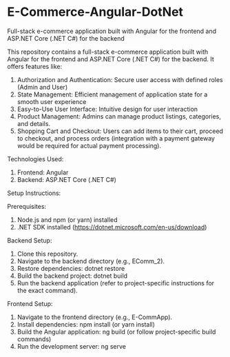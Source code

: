 # E-Commerce-Angular-DotNet
Full-stack e-commerce application built with Angular for the frontend and ASP.NET Core (.NET C#) for the backend

This repository contains a full-stack e-commerce application built with Angular for the frontend and ASP.NET Core (.NET C#) for the backend. It offers features like:

1. Authorization and Authentication: Secure user access with defined roles (Admin and User)
2. State Management: Efficient management of application state for a smooth user experience
3. Easy-to-Use User Interface: Intuitive design for user interaction
4. Product Management: Admins can manage product listings, categories, and details.
5. Shopping Cart and Checkout: Users can add items to their cart, proceed to checkout, and process orders (integration with a payment gateway would be required for actual payment processing).

Technologies Used:

1. Frontend: Angular
2. Backend: ASP.NET Core (.NET C#)

Setup Instructions:

Prerequisites:

1. Node.js and npm (or yarn) installed
2. .NET SDK installed (https://dotnet.microsoft.com/en-us/download)

Backend Setup:

1. Clone this repository.
2. Navigate to the backend directory (e.g., EComm_2).
3. Restore dependencies: dotnet restore
4. Build the backend project: dotnet build
5. Run the backend application (refer to project-specific instructions for the exact command).

Frontend Setup:

1. Navigate to the frontend directory (e.g., E-CommApp).
2. Install dependencies: npm install (or yarn install)
3. Build the Angular application: ng build (or follow project-specific build commands)
4. Run the development server: ng serve
